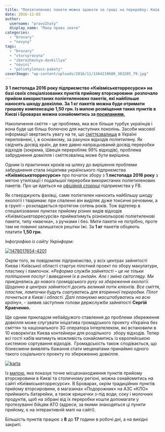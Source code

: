 ```yaml
---
title: "Поліетиленові пакети можна здавати за гроші на переробку: Київ і Бровари"
date: 2016-11-03
author: 
  username: "pravoZnaty"
  display_name: "Маєш право знати"
categories: 
  - "brovary"
  - "novyny"
tags: 
  - "brovary"
  - "vtorsyrovyna"
  - "zberezhennya-dovkillya"
  - "novini"
  - "polietylenovi-pakety"
coverImage: "wp-content/uploads/2016/11/1364219689_303205_79.jpg"
---
```


**З 1 листопада 2016 року підприємство «Київміськвторресурси» на базі своїх спеціалізованих пунктів прийому вторсировини  розпочало прийом використаних поліетиленових пакетів, які найбільше наносять шкоду довкіллю. За 1 кг пакетів можна буде отримати грошову компенсацію 1,50 грн. Із мапою розміщення таких пунктів в Києві і Броварах можна ознайомитись за [посиланням.](http://www.epochtimes.com.ua/maps/recycle/kyiv.php)**

Накопичення сміття – це проблема, яка все більше турбує українців і вона буде ще більш болючою для наступних поколінь. Засоби масової інформації звертають увагу на те, що [сміттєзвалища](https://mpz.brovary.org/interaktyvna-karta-smittyezvalyshh-u-brovarah-poky-ne-skarzhylys-hocha-nezakonni-vidhody-znahodyat/) в Україні переповнені, і, в основному, за рахунок відходів поліетилену. Як свідчить досвід країн, де вже давно напрацьований досвід переробки відходів (зокрема, Швеція переробляє 99% відходів), проблема забруднення довкілля і сміттєзвалищ може бути вирішена.

Одним із практичних кроків на шляху до вирішення проблеми забруднення стала ініціатива українського підприємства **«Київміськвторресурси»** про початок збору з **1 листопада 2016 року** з метою утилізації і подальшої переробки використаних поліетиленових пакетів. Про це йдеться на [офіційній сторінці](https://www.facebook.com/kgvr.com.ua/photos/a.698549893556661.1073741829.695419643869686/1175021875909458/?type=3&theater) підприємства у FB.

Як стверджують фахівці, саме поліетилен наносить найбільшу шкоду екології і тваринам: при спаленні він виділяє дуже токсичні речовини, а в грунті – розкладається протягом сотень років. Тож відтепер в спеціалізованих пунктах прийому різних видів відходів «Київміськвторресурсів» прийматимуть різнокольорові поліетиленові пакети, типу «маєчка», з ручками і без. Мити пакети не потрібно, проте там не повинні залишатися рештки їжі. За **1 кг** пакетів обіцяють платити **1,50 грн.**

_Інфографіка із сайту Укрінформ:_

[![1478017654-4201](https://mpz.brovary.org/wp-content/uploads/2016/11/1478017654-4201.jpg)](https://mpz.brovary.org/wp-content/uploads/2016/11/1478017654-4201.jpg)

Окрім того, як повідомляє підприємство, у всіх центрах зайнятості Києва і Київської області стартує пілотний проект по збору макулатури, пластику і лампочок. _«Реформа служби зайнятості – це не тільки поліпшення послуг і виведення їх в онлайн. Але і зміна світогляду. Ми приєднались до нового громадського руху за збереження екології. Щоденно в центрах зайнятості досить великий потік клієнтів. Все сміття, пластик, лампочки будуть сортуватись для вторинної переробки. Пілот почнеться в Києві і області. Далі плануємо масштабуватись на всю країну»_, - заявив заступник голови держслужби зайнятості **Сергій** **Кравченко.**

Ще одним прикладом небайдужого ставлення до проблеми збереження довкілля може слугувати ініціатива громадського проекту «Україна без сміття» та національного 3G оператора Інтертелеком, які встановили в 10 коворкінгах Києва контейнери для роздільного  збору відходів. Тепер всі гості хабів матимуть можливість ознайомитись із європейською системою сортування відходів.  Громадськість також сподівається, що бізнесмени виявлять бажання стати меценатами принаймні одного такого соціального проекту по збереженню довкілля.

[![karta](https://mpz.brovary.org/wp-content/uploads/2016/11/karta.jpg)](https://mpz.brovary.org/wp-content/uploads/2016/11/karta.jpg)

Із [мапою](http://kgvr.kiev.ua/punkty-priyema-vtorsyrya-i-makulatury/), яка показує точне місцезнаходження пунктів прийому вторсировини в Києві та столичному регіоні, можна ознайомитись на сайті «Київміськвторресурси». В Броварах, окрім традиційних пунктів прийому вторсировини, в магазинах «Подорожник» на АЗС «КЛО» приймають батарейки, а також кришечки з-під води, соку і молочних продуктів, щоб на зібрані від їх переробки кошти допомагати у протезуванні бійцям АТО (адреси, за якими знаходяться ці пункти прийому, є на інтерактивній мапі на сайті).

Більшість пунктів працює з **8** до **17** години в робочі дні, а на вихідні закриті.
